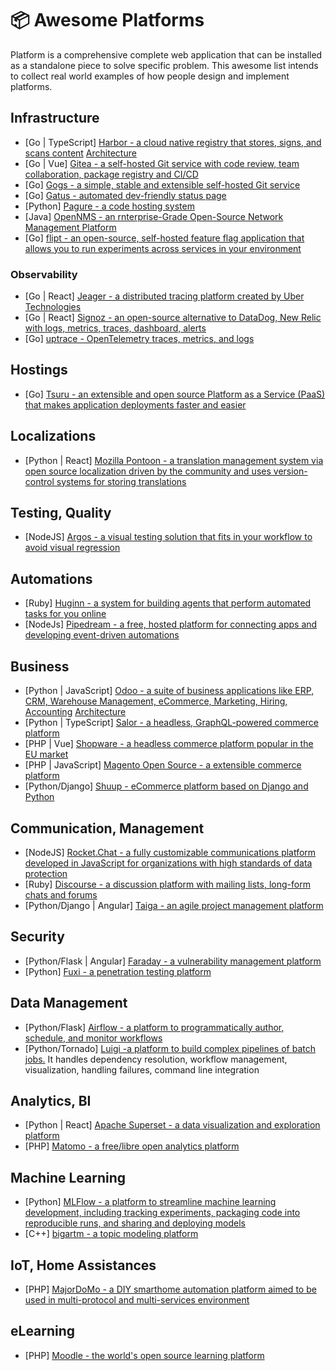 # 📦 Awesome Platforms

Platform is a comprehensive complete web application that can be installed as a standalone piece to solve specific problem.
This awesome list intends to collect real world examples of how people design and implement platforms.

## Infrastructure

- [Go | TypeScript] [Harbor - a cloud native registry that stores, signs, and scans content](https://github.com/goharbor/harbor) [Architecture](https://github.com/goharbor/harbor/wiki/Architecture-Overview-of-Harbor)
- [Go | Vue] [Gitea - a self-hosted Git service with code review, team collaboration, package registry and CI/CD](https://github.com/go-gitea/gitea)
- [Go] [Gogs - a simple, stable and extensible self-hosted Git service](https://github.com/gogs/gogs)
- [Go] [Gatus - automated dev-friendly status page](https://github.com/TwiN/gatus)
- [Python] [Pagure - a code hosting system](https://github.com/Pagure/pagure)
- [Java] [OpenNMS - an rnterprise-Grade Open-Source Network Management Platform](https://github.com/OpenNMS/opennms)
- [Go] [flipt - an open-source, self-hosted feature flag application that allows you to run experiments across services in your environment](https://github.com/flipt-io/flipt)

### Observability

- [Go | React] [Jeager - a distributed tracing platform created by Uber Technologies](https://github.com/jaegertracing/jaeger)
- [Go | React] [Signoz - an open-source alternative to DataDog, New Relic with logs, metrics, traces, dashboard, alerts](https://github.com/SigNoz/signoz)
- [Go] [uptrace - OpenTelemetry traces, metrics, and logs](https://github.com/uptrace/uptrace)

## Hostings

- [Go] [Tsuru - an extensible and open source Platform as a Service (PaaS) that makes application deployments faster and easier](https://github.com/tsuru/tsuru)

## Localizations

- [Python | React] [Mozilla Pontoon - a translation management system via open source localization driven by the community and uses version-control systems for storing translations](https://github.com/mozilla/pontoon)

## Testing, Quality

- [NodeJS] [Argos - a visual testing solution that fits in your workflow to avoid visual regression](https://github.com/argos-ci/argos)

## Automations

- [Ruby] [Huginn - a system for building agents that perform automated tasks for you online](https://github.com/huginn/huginn)
- [NodeJs] [Pipedream - a free, hosted platform for connecting apps and developing event-driven automations](https://github.com/PipedreamHQ/pipedream)

## Business

- [Python | JavaScript] [Odoo - a suite of business applications like ERP, CRM, Warehouse Management, eCommerce, Marketing, Hiring, Accounting](https://github.com/odoo/odoo) [Architecture](https://www.odoo.com/documentation/16.0/developer/tutorials/getting_started/01_architecture.html)
- [Python | TypeScript] [Salor - a headless, GraphQL-powered commerce platform](https://github.com/saleor/saleor)
- [PHP | Vue] [Shopware - a headless commerce platform popular in the EU market](https://github.com/shopware/platform)
- [PHP | JavaScript] [Magento Open Source - a extensible commerce platform](https://github.com/magento/magento2)
- [Python/Django] [Shuup - eCommerce platform based on Django and Python](https://github.com/shuup/shuup)

## Communication, Management

- [NodeJS] [Rocket.Chat - a fully customizable communications platform developed in JavaScript for organizations with high standards of data protection](https://github.com/RocketChat/Rocket.Chat)
- [Ruby] [Discourse - a discussion platform with mailing lists, long-form chats and forums](https://github.com/discourse/discourse)
- [Python/Django | Angular] [Taiga - an agile project management platform](https://github.com/taigaio/taiga-back)

## Security

- [Python/Flask | Angular] [Faraday - a vulnerability management platform](https://github.com/infobyte/faraday)
- [Python] [Fuxi - a penetration testing platform](https://github.com/jeffzh3ng/fuxi)

## Data Management

- [Python/Flask] [Airflow - a platform to programmatically author, schedule, and monitor workflows](https://github.com/apache/airflow)
- [Python/Tornado] [Luigi -a platform to build complex pipelines of batch jobs.](https://github.com/spotify/luigi) It handles dependency resolution, workflow management, visualization, handling failures, command line integration

## Analytics, BI

- [Python | React] [Apache Superset - a data visualization and exploration platform](https://github.com/apache/superset)
- [PHP] [Matomo - a free/libre open analytics platform](https://github.com/matomo-org/matomo)

## Machine Learning

- [Python] [MLFlow - a platform to streamline machine learning development, including tracking experiments, packaging code into reproducible runs, and sharing and deploying models](https://github.com/mlflow/mlflow)
- [C++] [bigartm - a topic modeling platform](https://github.com/bigartm/bigartm)

## IoT, Home Assistances

- [PHP] [MajorDoMo - a DIY smarthome automation platform aimed to be used in multi-protocol and multi-services environment](https://github.com/sergejey/majordomo)

## eLearning

- [PHP] [Moodle - the world's open source learning platform](https://github.com/moodle/moodle)
